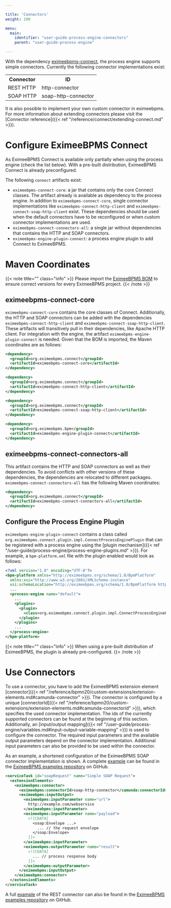```yaml
---

title: 'Connectors'
weight: 100

menu:
  main:
    identifier: "user-guide-process-engine-connectors"
    parent: "user-guide-process-engine"

---
```



With the dependency [eximeebpms-connect](https://github.com/camunda/camunda-bpm-platform/tree/master/connect), the process engine supports simple
connectors. Currently the following connector implementations exist:

<table class="table">
  <tr>
    <th>Connector</th>
    <th>ID</th>
  </tr>
  <tr>
    <td>REST HTTP</td>
    <td>http-connector</td>
  </tr>
  <tr>
    <td>SOAP HTTP</td>
    <td>soap-http-connector</td>
  </tr>
</table>

It is also possible to implement your own custom connector in eximeebpms. For more information about extending connectors please visit the [Connector reference]({{< ref "/reference/connect/extending-connect.md" >}}). 


# Configure EximeeBPMS Connect

As EximeeBPMS Connect is available only partially when using the process engine (check the list below). With a pre-built distribution, EximeeBPMS Connect is already preconfigured.

The following `connect` artifacts exist:

* `eximeebpms-connect-core`: a jar that contains only the core Connect classes. The artifact already is available as dependency to the process engine. In addition to `eximeebpms-connect-core`, single connector implementations like `eximeebpms-connect-http-client` and `eximeebpms-connect-soap-http-client` exist. These dependencies should be used when the default connectors have to be reconfigured or when custom connector implementations are used.
* `eximeebpms-connect-connectors-all`: a single jar without dependencies that contains the HTTP and SOAP connectors.
* `eximeebpms-engine-plugin-connect`: a process engine plugin to add Connect to EximeeBPMS.


# Maven Coordinates

{{< note title="" class="info" >}}
  Please import the [EximeeBPMS BOM](/get-started/apache-maven/) to ensure correct versions for every EximeeBPMS project.
{{< /note >}}


## eximeebpms-connect-core

`eximeebpms-connect-core` contains the core classes of Connect. Additionally, the HTTP and SOAP connectors can be added with the dependencies `eximeebpms-connect-http-client` and `eximeebpms-connect-soap-http-client`. These artifacts will transitively pull in their dependencies, like Apache HTTP client. For integration with the engine, the artifact `eximeebpms-engine-plugin-connect` is needed. Given that the BOM is imported, the Maven coordinates are as follows:

```xml
<dependency>
  <groupId>org.eximeebpms.connect</groupId>
  <artifactId>eximeebpms-connect-core</artifactId>
</dependency>
```

```xml
<dependency>
  <groupId>org.eximeebpms.connect</groupId>
  <artifactId>eximeebpms-connect-http-client</artifactId>
</dependency>
```

```xml
<dependency>
  <groupId>org.eximeebpms.connect</groupId>
  <artifactId>eximeebpms-connect-soap-http-client</artifactId>
</dependency>
```

```xml
<dependency>
  <groupId>org.eximeebpms.bpm</groupId>
  <artifactId>eximeebpms-engine-plugin-connect</artifactId>
</dependency>
```


## eximeebpms-connect-connectors-all

This artifact contains the HTTP and SOAP connectors as well as their dependencies. To avoid conflicts with other versions of these dependencies, the dependencies are relocated to different packages. `eximeebpms-connect-connectors-all` has the following Maven coordinates:

```xml
<dependency>
  <groupId>org.eximeebpms.connect</groupId>
  <artifactId>eximeebpms-connect-connectors-all</artifactId>
</dependency>
```


## Configure the Process Engine Plugin

`eximeebpms-engine-plugin-connect` contains a class called `org.eximeebpms.connect.plugin.impl.ConnectProcessEnginePlugin` that can be registered with a process engine using the [plugin mechanism]({{< ref "/user-guide/process-engine/process-engine-plugins.md" >}}). For example, a `bpm-platform.xml` file with the plugin enabled would look as follows:

```xml
<?xml version="1.0" encoding="UTF-8"?>
<bpm-platform xmlns="http://eximeebpms.org/schema/1.0/BpmPlatform"
  xmlns:xsi="http://www.w3.org/2001/XMLSchema-instance"
  xsi:schemaLocation="http://eximeebpms.org/schema/1.0/BpmPlatform http://eximeebpms.org/schema/1.0/BpmPlatform ">
  ...
  <process-engine name="default">
    ...
    <plugins>
      <plugin>
        <class>org.eximeebpms.connect.plugin.impl.ConnectProcessEnginePlugin</class>
      </plugin>
    </plugins>
    ...
  </process-engine>
</bpm-platform>
```

{{< note title="" class="info" >}}
  When using a pre-built distribution of EximeeBPMS, the plugin is already pre-configured.
{{< /note >}}


# Use Connectors

To use a connector, you have to add the EximeeBPMS extension element [connector]({{< ref "/reference/bpmn20/custom-extensions/extension-elements.md#camunda-connector" >}}). The connector is configured by a unique [connectorId]({{< ref "/reference/bpmn20/custom-extensions/extension-elements.md#camunda-connectorid" >}}), which specifies the used connector implementation. The ids of the currently supported connectors can be found at the beginning of this section. Additionally, an [input/output mapping]({{< ref "/user-guide/process-engine/variables.md#input-output-variable-mapping" >}}) is used to configure the connector. The required input parameters and the available output parameters depend on the connector implementation. Additional input parameters can also be provided to be used within the connector.

As an example, a shortened configuration of the EximeeBPMS SOAP connector implementation is shown. A complete [example](https://github.com/camunda/camunda-bpm-examples/tree/master/servicetask/soap-service) can be found in the [EximeeBPMS examples repository](https://github.com/camunda/camunda-bpm-examples) on GitHub.

```xml
<serviceTask id="soapRequest" name="Simple SOAP Request">
  <extensionElements>
    <eximeebpms:connector>
      <eximeebpms:connectorId>soap-http-connector</camunda:connectorId>
      <eximeebpms:inputOutput>
        <eximeebpms:inputParameter name="url">
          http://example.com/webservice
        </eximeebpms:inputParameter>
        <eximeebpms:inputParameter name="payload">
          <![CDATA[
            <soap:Envelope ...>
              ... // the request envelope
            </soap:Envelope>
          ]]>
        </eximeebpms:inputParameter>
        <eximeebpms:outputParameter name="result">
          <![CDATA[
            ... // process response body
          ]]>
        </eximeebpms:outputParameter>
      </eximeebpms:inputOutput>
    </eximeebpms:connector>
  </extensionElements>
</serviceTask>
```

A full [example](https://github.com/camunda/camunda-bpm-examples/tree/master/servicetask/rest-service) of the REST connector can also be found in the [EximeeBPMS examples repository](https://github.com/camunda/camunda-bpm-examples) on GitHub.
